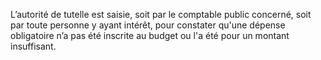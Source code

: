 L’autorité de tutelle est saisie, soit par le comptable public concerné, soit par toute personne y ayant intérêt, pour constater qu'une dépense obligatoire n’a pas été inscrite au budget ou l'a été pour un montant insuffisant.